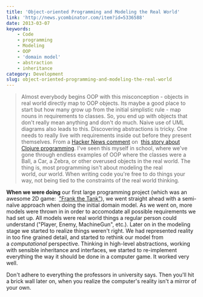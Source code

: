 ```yaml
---
title: 'Object-oriented Programming and Modeling the Real World'
link: 'http://news.ycombinator.com/item?id=5336588'
date: 2013-03-07
keywords:
    - Code
    - programming
    - Modeling
    - OOP
    - 'domain model'
    - abstraction
    - inheritance
category: Development
slug: object-oriented-programming-and-modeling-the-real-world
---
```


> Almost everybody begins OOP with this misconception - objects in real world directly map to OOP
> objects. Its maybe a good place to start but how many grow up from the initial simplistic rule -
> map nouns in requirements to classes. So, you end up with objects that don't really mean anything
> and don't do much. Naive use of UML diagrams also leads to this. Discovering abstractions is
> tricky. One needs to really live with requirements inside out before they present themselves. From
> a [Hacker News comment](http://news.ycombinator.com/item?id=5336588) on 
> [this story about Clojure programming](http://www.lispcast.com/java-learn-from-clojure?utm_source=dlvr.it&utm_medium=twitter).
> I've seen this myself in school, where we've gone through endless examples of OOP where the
> classes were a Ball, a Car, a Zebra, or other overused objects in the real world. The thing is,
> most programming isn't about modeling the real world, _our_ world. When writing code you're free
> to do things your way, not being tied to the constraints of the real world thinking.

**When we were doing** our first large programming project (which was an awesome 2D game: 
["Frank the Tank"](http://beta.johanbrook.com/medioqre/)), we went straight ahead with a semi-naïve
approach when doing the initial domain model. As we went on, more models were thrown in in order to
accomodate all possible requirements we had set up. All models were real world things a regular
person could understand ("Player, Enemy, MachineGun", etc.). Later on in the modeling stage we
started to realize things weren't right. We had represented reality in too fine grained detail, and
started to rethink our model from a _computational_ perspective. Thinking in high-level
abstractions, working with sensible inheritance and interfaces, we started to re-implement
everything the way it should be done in a computer game. It worked very well.

Don't adhere to everything the professors in university says. Then you'll hit a brick wall later on,
when you realize the computer's reality isn't a mirror of your own.
